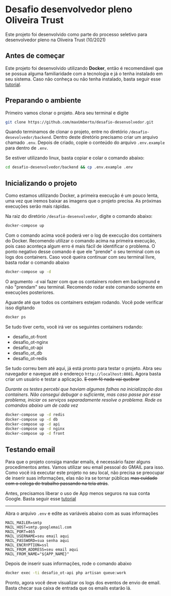 # Desafio desenvolvedor pleno Oliveira Trust

Este projeto foi desenvolvido como parte do processo seletivo para desenvolvedor pleno na Oliveira Trust (10/2021)

## Antes de começar
Este projeto foi desenvolvido utilizando **Docker**, então é recomendável que se possua alguma familiaridade com a tecnologia e já o tenha instalado em seu sistema. Caso não conheça ou não tenha instalado, basta seguir esse [tutorial](https://www.digitalocean.com/community/tutorials/how-to-install-and-use-docker-compose-on-ubuntu-20-04-pt).

## Preparando o ambiente

Primeiro vamos clonar o projeto. Abra seu terminal e digite
```bash
git clone https://github.com/maxUmberto/desafio-desenvolvedor.git
```
Quando terminamos de clonar o projeto, entre no diretório `/desafio-desevolvedor/backend`. Dentro deste diretório precisamo criar um arquivo chamado `.env`. Depois de criado, copie o conteúdo do arquivo `.env.example` para dentro de `.env`.  

Se estiver utilizando linux, basta copiar e colar o comando abaixo:
```bash
cd desafio-desenvolvedor/backend && cp .env.example .env
```

## Inicializando o projeto
Como estamos utilizando Docker, a primeira execução é um pouco lenta, uma vez que iremos baixar as imagens que o projeto precisa. As próximas execuções serão mais rápidas.

Na raiz do diretório `/desafio-desenvolvedor`, digite o comando abaixo:
```bash
docker-compose up
```
Com o comando acima você poderá ver o log de execução dos containers do Docker. Recomendo utilizar o comando acima na primeira execução, pois caso aconteça algum erro é mais fácil de identificar o problema. O ponto negativo desse comando é que ele "prende" o seu terminal com os logs dos containers. Caso você queira continuar com seu terminal livre, basta rodar o comando abaixo
```bash
docker-compose up -d
```
O argumento `-d` vai fazer com que os containers rodem em background e não "prendam" seu terminal. Recomendo rodar este comando somente em execuções posteriores.

Aguarde até que todos os containers estejam rodando. Você pode verificar isso digitando
```bash
docker ps
```
Se tudo tiver certo, você irá ver os seguintes containers rodando:
- desafio_ot-front
- desafio_ot-nginx
- desafio_ot-api
- desafio_ot_db
- desafio_ot-redis

Se tudo correu bem até aqui, já está pronto para testar o projeto. Abra seu navegador e navegue até o endereço `http://localhost:8081`. Agora basta criar um usuário e testar a aplicação. ~~E com fé nada vai quebrar~~


*Durante os testes percebi que haviam algumas falhas na inicialização dos containers. Não consegui debugar o suficiente, mas caso passe por esse problema, iniciar os serviços separadamente resolve o problema. Rode os comandos abaixo um de cada vez*

```bash
docker-compose up -d redis
docker-compose up -d db
docker-compose up -d api
docker-compose up -d nginx
docker-compose up -d front
```

## Testando email
Para que o projeto consiga mandar emails, é necessário fazer alguns procedimentos antes. Vamos utilizar seu email pessoal do GMAIL para isso. Como você irá executar este projeto no seu local, não precisa se preocupar de inserir suas informações, elas não ira se tornar públicas ~~mas cuidado com o colega de trabalho passando na tela atrás~~.

Antes, precisamos liberar o uso de App menos seguros na sua conta Google. Basta seguir esse [tutorial](https://support.google.com/accounts/answer/6010255#zippy=%2Cse-a-op%C3%A7%C3%A3o-acesso-a-app-menos-seguro-estiver-desativada-para-sua-conta)

---

Abra o arquivo `.env` e edite as variáveis abaixo com as suas informações

```
MAIL_MAILER=smtp
MAIL_HOST=smtp.googlemail.com
MAIL_PORT=465
MAIL_USERNAME=seu email aqui
MAIL_PASSWORD=sua senha aqui
MAIL_ENCRYPTION=ssl
MAIL_FROM_ADDRESS=seu email aqui
MAIL_FROM_NAME="${APP_NAME}"
```

Depois de inserir suas informações, rode o comando abaixo

```bash
docker exec -ti desafio_ot-api php artisan queue:work
```

Pronto, agora você deve visualizar os logs dos eventos de envio de email. Basta checar sua caixa de entrada que os emails estarão lá.